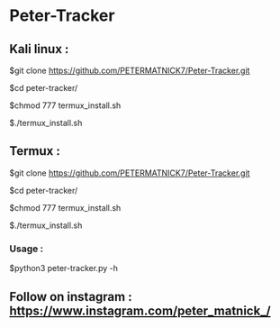 # Peter-Tracker


## Kali linux :

$git clone https://github.com/PETERMATNICK7/Peter-Tracker.git

$cd peter-tracker/

$chmod 777 termux_install.sh

$./termux_install.sh


## Termux :

$git clone https://github.com/PETERMATNICK7/Peter-Tracker.git

$cd peter-tracker/

$chmod 777 termux_install.sh

$./termux_install.sh


### Usage :

$python3 peter-tracker.py -h



## Follow on instagram : https://www.instagram.com/peter_matnick_/
